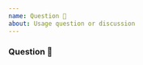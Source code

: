 ```yaml
---
name: Question 🤔
about: Usage question or discussion
---
```


<!-- Please search existing issues to avoid creating duplicates. -->
### Question 🤔
<!-- Provide as much useful information as you can. -->


